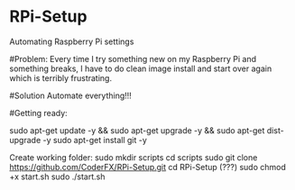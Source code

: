 # RPi-Setup
Automating Raspberry Pi settings

#Problem:
Every time I try something new on my Raspberry Pi and something breaks, I have to do clean image install and start over again which is terribly frustrating.

#Solution
Automate everything!!!

#Getting ready:

sudo apt-get update -y && sudo apt-get upgrade -y && sudo apt-get dist-upgrade -y 
sudo apt-get install git -y

Create working folder:
sudo mkdir scripts
cd scripts
sudo git clone https://github.com/CoderFX/RPi-Setup.git
cd RPi-Setup (???)
sudo chmod +x start.sh
sudo ./start.sh
